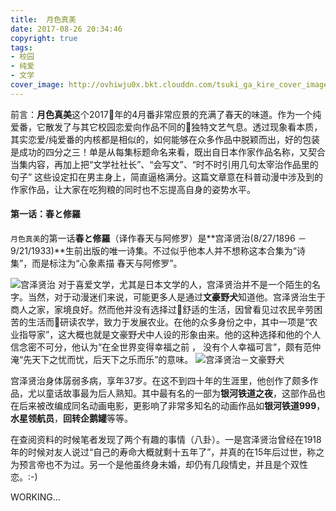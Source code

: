 ```yaml
---
title:  月色真美
date: 2017-08-26 20:34:46
copyright: true
tags:
- 校园
- 纯爱
- 文学
cover_image: http://ovhiwju0x.bkt.clouddn.com/tsuki_ga_kire_cover_image.jpg
---
```


前言：**月色真美**这个2017年的4月番非常应景的充满了春天的味道。作为一个纯爱番，它散发了与其它校园恋爱向作品不同的独特文艺气息。透过现象看本质，其实恋爱/纯爱番的内核都是相似的，如何能够在众多作品中脱颖而出，好的包装是成功的四分之三！单是从每集标题命名来看，既出自日本作家作品名称，又契合当集内容，再加上把“文学社社长”、“会写文”、“时不时引用几句太宰治作品里的句子” 这些设定扣在男主身上，简直逼格满分。这篇文章意在科普动漫中涉及到的作家作品，让大家在吃狗粮的同时也不忘提高自身的姿势水平。

<!--more-->

[^_^]: 可以从该番中涉及的作者出发来构思文章


#### 第一话：春と修羅

`月色真美`的第一话**春と修羅**（译作春天与阿修罗）是**宫泽贤治(8/27/1896 － 9/21/1933)**生前出版的唯一诗集。不过似乎他本人并不想称这本合集为“诗集”，而是标注为“心象素描 春天与阿修罗”。

![宫泽贤治](http://ovhiwju0x.bkt.clouddn.com/tsuki-ga-kirei-kenji.jpg-post.vertical)
对于喜爱文学，尤其是日本文学的人，宫泽贤治并不是一个陌生的名字。当然，对于动漫迷们来说，可能更多人是通过**文豪野犬**知道他。宫泽贤治生于商人之家，家境良好。然而他并没有选择过舒适的生活，因曾看见过农民辛劳困苦的生活而研读农学，致力于发展农业。在他的众多身份之中，其中一项是“农业指导家”，这大概也就是文豪野犬中人设的形象由来。他的这种选择和他的个人信念密不可分，他认为“在全世界变得幸福之前 ， 没有个人幸福可言”，颇有范仲淹“先天下之忧而忧，后天下之乐而乐”的意味。
![宫泽贤治－文豪野犬 ](http://ovhiwju0x.bkt.clouddn.com/tsuki-ga-kirei-bungo-kenji.png-post.vertical)

宫泽贤治身体孱弱多病，享年37岁。在这不到四十年的生涯里，他创作了颇多作品，尤以童话故事最为后人熟知。其中最有名的一部为**银河铁道之夜**，这部作品也在后来被改编成同名动画电影，更影响了非常多知名的动画作品如**银河铁道999**， **水星领航员**，**回转企鹅罐**等等。

在查阅资料的时候笔者发现了两个有趣的事情（八卦）。一是宫泽贤治曾经在1918年的时候对友人说过“自己的寿命大概就剩十五年了”，并真的在15年后过世，称之为预言帝也不为过。另一个是他虽终身未婚，却仍有几段情史，并且是个双性恋。:-)

WORKING...

<!-- 回到诗集**春天与阿修罗**，不得不说这个名字很有意思： *春天*，四季之初，万物复苏，代表了自然，希望和一切美好的事物。*阿修罗*是佛教中的形象，非鬼、非神、非人，是个独立的存在。他的善和恶都并不纯粹，形象非常复杂。在诗集中，宫泽贤治以阿修罗自喻，也许是因为察觉到人性的矛盾，复杂。 -->


<!-- 
童话作品：银河铁道之夜

https://www.bilibili.com/video/av197889/

在`文豪野犬`里，宫泽贤治的技能是`无惧风雨`。`无惧风雨`（或不畏风雨）算是`春与修罗`中最为人熟识的一首诗。  -->
